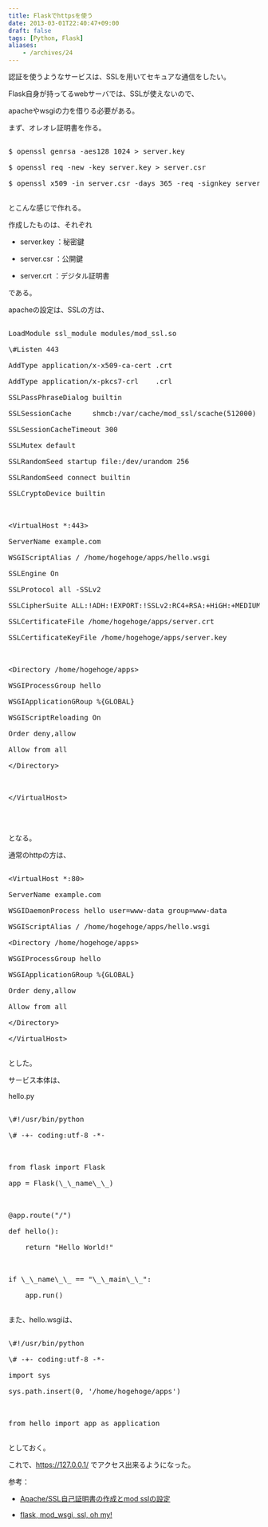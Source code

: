 ```yaml
---
title: Flaskでhttpsを使う
date: 2013-03-01T22:40:47+09:00
draft: false
tags: [Python, Flask]
aliases:
    - /archives/24
---
```


認証を使うようなサービスは、SSLを用いてセキュアな通信をしたい。
Flask自身が持ってるwebサーバでは、SSLが使えないので、
apacheやwsgiの力を借りる必要がある。

まず、オレオレ証明書を作る。

<pre>
$ openssl genrsa -aes128 1024 > server.key
$ openssl req -new -key server.key > server.csr
$ openssl x509 -in server.csr -days 365 -req -signkey server.key > server.crt
</pre>
とこんな感じで作れる。
作成したものは、それぞれ

* server.key ：秘密鍵
* server.csr  ：公開鍵
* server.crt   ：デジタル証明書

である。

apacheの設定は、SSLの方は、
<pre>
LoadModule ssl_module modules/mod_ssl.so
\#Listen 443
AddType application/x-x509-ca-cert .crt
AddType application/x-pkcs7-crl    .crl
SSLPassPhraseDialog builtin
SSLSessionCache     shmcb:/var/cache/mod_ssl/scache(512000)
SSLSessionCacheTimeout 300
SSLMutex default
SSLRandomSeed startup file:/dev/urandom 256
SSLRandomSeed connect builtin
SSLCryptoDevice builtin

&lt;VirtualHost *:443>
ServerName example.com
WSGIScriptAlias / /home/hogehoge/apps/hello.wsgi
SSLEngine On
SSLProtocol all -SSLv2
SSLCipherSuite ALL:!ADH:!EXPORT:!SSLv2:RC4+RSA:+HiGH:+MEDIUM:+LOW
SSLCertificateFile /home/hogehoge/apps/server.crt
SSLCertificateKeyFile /home/hogehoge/apps/server.key

&lt;Directory /home/hogehoge/apps>
WSGIProcessGroup hello
WSGIApplicationGRoup %{GLOBAL}
WSGIScriptReloading On
Order deny,allow
Allow from all
&lt;/Directory>

&lt;/VirtualHost>

</pre>
となる。
通常のhttpの方は、
<pre>
&lt;VirtualHost *:80>
ServerName example.com
WSGIDaemonProcess hello user=www-data group=www-data
WSGIScriptAlias / /home/hogehoge/apps/hello.wsgi
&lt;Directory /home/hogehoge/apps>
WSGIProcessGroup hello
WSGIApplicationGRoup %{GLOBAL}
Order deny,allow
Allow from all
&lt;/Directory>
&lt;/VirtualHost>
</pre>
とした。

サービス本体は、
hello.py
<pre>
\#!/usr/bin/python
\# -+- coding:utf-8 -*-

from flask import Flask
app = Flask(\_\_name\_\_)

@app.route("/")
def hello():
    return "Hello World!"

if \_\_name\_\_ == "\_\_main\_\_":
    app.run()
</pre>
また、hello.wsgiは、
<pre>
\#!/usr/bin/python
\# -+- coding:utf-8 -*-
import sys
sys.path.insert(0, '/home/hogehoge/apps')

from hello import app as application
</pre>
としておく。

これで、https://127.0.0.1/ でアクセス出来るようになった。

参考：

* [Apache/SSL自己証明書の作成とmod sslの設定](http://www.maruko2.com/mw/Apache/SSL%E8%87%AA%E5%B7%B1%E8%A8%BC%E6%98%8E%E6%9B%B8%E3%81%AE%E4%BD%9C%E6%88%90%E3%81%A8mod_ssl%E3%81%AE%E8%A8%AD%E5%AE%9A)
* [flask, mod_wsgi, ssl, oh my!](http://www.subdimension.co.uk/2012/11/10/flask_modwsgi_ssl_oh_my.html)


